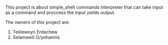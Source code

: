 This project is about simple_shell commands interpreter that can take input as a command and proccess the input yields output.

The owners of this project are:
1. Teklewoyn Erdachew
2. Selamawit G/yohannis